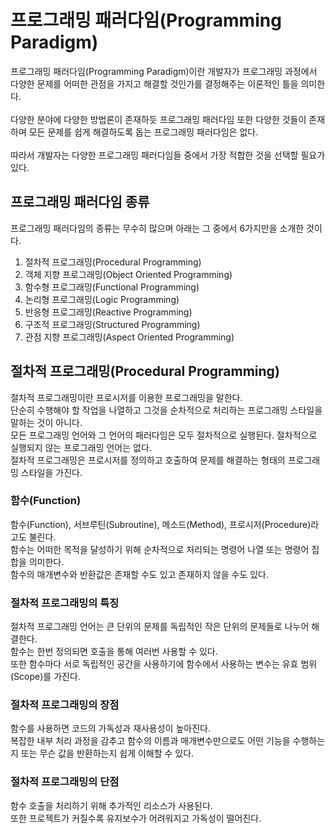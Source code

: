 # 프로그래밍 패러다임(Programming Paradigm)
프로그래밍 패러다임(Programming Paradigm)이란 개발자가 프로그래밍 과정에서 다양한 문제를 어떠한 관점을 가지고 해결할 것인가를 결정해주는 이론적인 틀을 의미한다. <br/><br/>
다양한 분야에 다양한 방법론이 존재하듯 프로그래밍 패러다임 또한 다양한 것들이 존재하며 모든 문제를 쉽게 해결하도록 돕는 프로그래밍 패러다임은 없다.<br/><br/>
따라서 개발자는 다양한 프로그래밍 패러다임들 중에서 가장 적합한 것을 선택할 필요가 있다.
## 프로그래밍 패러다임 종류
프로그래밍 패러다임의 종류는 무수히 많으며 아래는 그 중에서 6가지만을 소개한 것이다.
1. 절차적 프로그래밍(Procedural Programming)
2. 객체 지향 프로그래밍(Object Oriented Programming)
3. 함수형 프로그래밍(Functional Programming)
4. 논리형 프로그래밍(Logic Programming)
5. 반응형 프로그래밍(Reactive Programming)
5. 구조적 프로그래밍(Structured Programming)
6. 관점 지향 프로그래밍(Aspect Oriented Programming)
## 절차적 프로그래밍(Procedural Programming)
절차적 프로그래밍이란 프로시저를 이용한 프로그래밍을 말한다.<br/>
단순히 수행해야 할 작업을 나열하고 그것을 순차적으로 처리하는 프로그래밍 스타일을 말하는 것이 아니다.<br/>
모든 프로그래밍 언어와 그 언어의 패러다임은 모두 절차적으로 실행된다. 절차적으로 실행되지 않는 프로그래밍 언어는 없다.<br/>
절차적 프로그래밍은 프로시저를 정의하고 호출하여 문제를 해결하는 형태의 프로그래밍 스타일을 가진다.
### 함수(Function)
함수(Function), 서브루틴(Subroutine), 메소드(Method), 프로시저(Procedure)라고도 불린다.<br/>
함수는 어떠한 목적을 달성하기 위해 순차적으로 처리되는 명령어 나열 또는 명령어 집합을 의미한다.<br/>
함수의 매개변수와 반환값은 존재할 수도 있고 존재하지 않을 수도 있다.
### 절차적 프로그래밍의 특징
절차적 프로그래밍 언어는 큰 단위의 문제를 독립적인 작은 단위의 문제들로 나누어 해결한다.<br/>
함수는 한번 정의되면 호출을 통해 여러번 사용할 수 있다.<br/>
또한 함수마다 서로 독립적인 공간을 사용하기에 함수에서 사용하는 변수는 유효 범위(Scope)를 가진다.
### 절차적 프로그래밍의 장점
함수를 사용하면 코드의 가독성과 재사용성이 높아진다.<br/>
복잡한 내부 처리 과정을 감추고 함수의 이름과 매개변수만으로도 어떤 기능을 수행하는지 또는 무슨 값을 반환하는지 쉽게 이해할 수 있다.<br/>
### 절차적 프로그래밍의 단점
함수 호출을 처리하기 위해 추가적인 리소스가 사용된다.<br/>
또한 프로젝트가 커질수록 유지보수가 어려워지고 가독성이 떨어진다.
